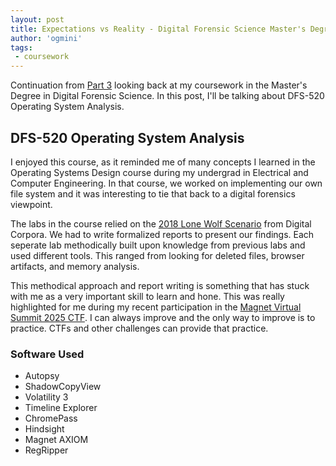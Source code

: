 ```yaml
---
layout: post
title: Expectations vs Reality - Digital Forensic Science Master's Degree Part 4
author: 'ogmini'
tags:
 - coursework 
---
```


Continuation from [Part 3](https://ogmini.github.io/2025/02/17/DFS-510.html) looking back at my coursework in the Master's Degree in Digital Forensic Science. In this post, I'll be talking about DFS-520 Operating System Analysis.

## DFS-520 Operating System Analysis

I enjoyed this course, as it reminded me of many concepts I learned in the Operating Systems Design course during my undergrad in Electrical and Computer Engineering. In that course, we worked on implementing our own file system and it was interesting to tie that back to a digital forensics viewpoint.

The labs in the course relied on the [2018 Lone Wolf Scenario](https://digitalcorpora.org/corpora/scenarios/2018-lone-wolf-scenario/) from Digital Corpora. We had to write formalized reports to present our findings. Each seperate lab methodically built upon knowledge from previous labs and used different tools. This ranged from looking for deleted files, browser artifacts, and memory analysis. 

This methodical approach and report writing is something that has stuck with me as a very important skill to learn and hone. This was really highlighted for me during my recent participation in the [Magnet Virtual Summit 2025 CTF](https://ogmini.github.io/2025/02/13/Magnet-CTF-Post-Analysis.html). I can always improve and the only way to improve is to practice. CTFs and other challenges can provide that practice. 

### Software Used
- Autopsy
- ShadowCopyView
- Volatility 3
- Timeline Explorer
- ChromePass
- Hindsight
- Magnet AXIOM
- RegRipper